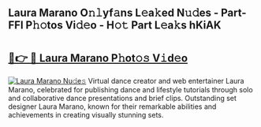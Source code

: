 ## Laura Marano O𝚗𝚕yf𝚊ns L𝚎a𝚔ed N𝚞𝚍es - Part-FFl P𝚑𝚘tos Vi𝚍𝚎o - H𝚘𝚝 Part L𝚎a𝚔s hKiAK

# <h2><a href="http://kff7wzg.oniu.top/?m=Laura+Marano">🔗👉 🔴 Laura Marano P𝚑ot𝚘𝚜 V𝚒d𝚎o</a></h2>

[![Laura Marano Nu𝚍e𝚜](https://i.imgur.com/0qMVB7G.gif)](http://kff7wzg.oniu.top/?m=Laura+Marano)
Virtual dance creator and web entertainer Laura Marano, celebrated for publishing dance and lifestyle tutorials through solo and collaborative dance presentations and brief clips. Outstanding set designer Laura Marano, known for their remarkable abilities and achievements in creating visually stunning sets.  
